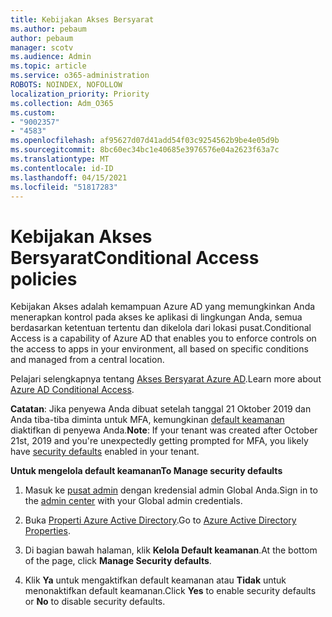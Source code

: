 ```yaml
---
title: Kebijakan Akses Bersyarat
ms.author: pebaum
author: pebaum
manager: scotv
ms.audience: Admin
ms.topic: article
ms.service: o365-administration
ROBOTS: NOINDEX, NOFOLLOW
localization_priority: Priority
ms.collection: Adm_O365
ms.custom:
- "9002357"
- "4583"
ms.openlocfilehash: af95627d07d41add54f03c9254562b9be4e05d9b
ms.sourcegitcommit: 8bc60ec34bc1e40685e3976576e04a2623f63a7c
ms.translationtype: MT
ms.contentlocale: id-ID
ms.lasthandoff: 04/15/2021
ms.locfileid: "51817283"
---
```

# <a name="conditional-access-policies"></a><span data-ttu-id="7658c-102">Kebijakan Akses Bersyarat</span><span class="sxs-lookup"><span data-stu-id="7658c-102">Conditional Access policies</span></span>

<span data-ttu-id="7658c-103">Kebijakan Akses adalah kemampuan Azure AD yang memungkinkan Anda menerapkan kontrol pada akses ke aplikasi di lingkungan Anda, semua berdasarkan ketentuan tertentu dan dikelola dari lokasi pusat.</span><span class="sxs-lookup"><span data-stu-id="7658c-103">Conditional Access is a capability of Azure AD that enables you to enforce controls on the access to apps in your environment, all based on specific conditions and managed from a central location.</span></span>

<span data-ttu-id="7658c-104">Pelajari selengkapnya tentang [Akses Bersyarat Azure AD](https://docs.microsoft.com/azure/active-directory/conditional-access/).</span><span class="sxs-lookup"><span data-stu-id="7658c-104">Learn more about [Azure AD Conditional Access](https://docs.microsoft.com/azure/active-directory/conditional-access/).</span></span>  

<span data-ttu-id="7658c-105">**Catatan**: Jika penyewa Anda dibuat setelah tanggal 21 Oktober 2019 dan Anda tiba-tiba diminta untuk MFA, kemungkinan [default keamanan](https://aka.ms/securitydefaults) diaktifkan di penyewa Anda.</span><span class="sxs-lookup"><span data-stu-id="7658c-105">**Note**: If your tenant was created after October 21st, 2019 and you're unexpectedly getting prompted for MFA, you likely have [security defaults](https://aka.ms/securitydefaults) enabled in your tenant.</span></span>

<span data-ttu-id="7658c-106">**Untuk mengelola default keamanan**</span><span class="sxs-lookup"><span data-stu-id="7658c-106">**To Manage security defaults**</span></span>

1. <span data-ttu-id="7658c-107">Masuk ke [pusat admin](https://go.microsoft.com/fwlink/p/?linkid=834822) dengan kredensial admin Global Anda.</span><span class="sxs-lookup"><span data-stu-id="7658c-107">Sign in to the [admin center](https://go.microsoft.com/fwlink/p/?linkid=834822) with your Global admin credentials.</span></span>

2. <span data-ttu-id="7658c-108">Buka [Properti Azure Active Directory](https://portal.azure.com/#blade/Microsoft_AAD_IAM/ActiveDirectoryMenuBlade/Properties).</span><span class="sxs-lookup"><span data-stu-id="7658c-108">Go to [Azure Active Directory Properties](https://portal.azure.com/#blade/Microsoft_AAD_IAM/ActiveDirectoryMenuBlade/Properties).</span></span>

3. <span data-ttu-id="7658c-109">Di bagian bawah halaman, klik **Kelola Default keamanan**.</span><span class="sxs-lookup"><span data-stu-id="7658c-109">At the bottom of the page, click **Manage Security defaults**.</span></span>

4. <span data-ttu-id="7658c-110">Klik **Ya** untuk mengaktifkan default keamanan atau **Tidak** untuk menonaktifkan default keamanan.</span><span class="sxs-lookup"><span data-stu-id="7658c-110">Click **Yes** to enable security defaults or **No** to disable security defaults.</span></span>
